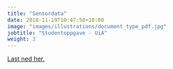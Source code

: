 ```yaml
---
title: "Sensordata"
date: 2018-11-19T10:47:58+10:00
image: "images/illustrations/document_type_pdf.jpg"
jobtitle: "Studentoppgave - UiA"
weight: 3
---
```

<p><a href="images/docs/sensordata.pdf" target="blank">Last ned her.</a></p>

